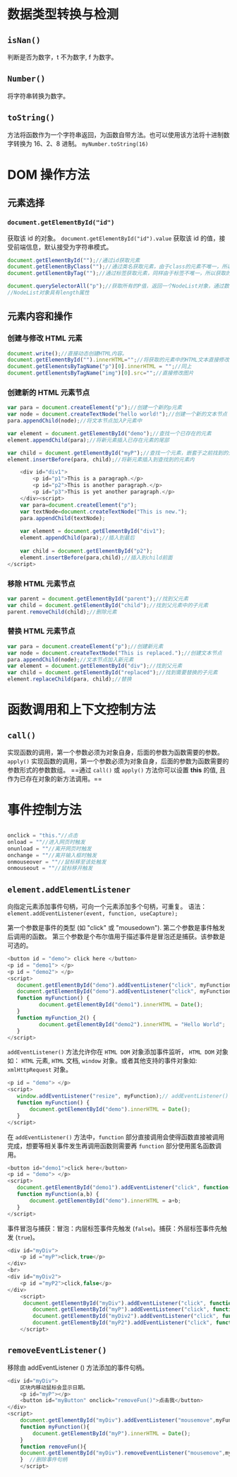 
# 数据类型转换与检测
## `isNan()` 
判断是否为数字，t 不为数字, f 为数字。
## `Number()`
将字符串转换为数字。
## `toString()`
方法将函数作为一个字符串返回，为函数自带方法。也可以使用该方法将十进制数字转换为 16、2、8 进制。
`myNumber.toString(16)`

# DOM 操作方法
## 元素选择
### `document.getElementById("id")`
获取该 id 的对象。
`document.getElementById("id").value` 获取该 id 的值，接受前端信息，默认接受为字符串模式。
```js
document.getElementById("");//通过id获取元素
document.getElementByClass("");//通过类名获取元素，由于class的元素不唯一，所以获取的元素依次放入数组中。
document.getElementByTag("");//通过标签获取元素，同样由于标签不唯一，所以获取的元素依次放入数组中。

document.querySelectorAll("p");//获取所有的P值，返回一个NodeList对象，通过数组的方式访问。
//NodeList对象具有length属性
```
## 元素内容和操作
### 创建与修改 HTML 元素
```js
document.write();//直接动态创建HTML内容。
document.getElementById("").innerHTML="";//将获取的元素中的HTML文本直接修改
document.getElementsByTagName("p")[0].innerHTML = "";//同上
document.getElementsByTagName("img")[0].src="";//直接修改图片
```
### 创建新的 HTML 元素节点
```js
var para = document.createElement("p");//创建一个新的p元素
var node = document.createTextNode("hello world!");//创建一个新的文本节点
para.appendChild(node);//将文本节点加入P元素中

var element = document.getElementById("demo");//查找一个已存在的元素
element.appendChild(para);//将新元素插入已存在元素的尾部

var child = document.getElementById("myP");//查找一个元素，嵌套于之前找到的元素内
element.insertBefore(para, child);//将新元素插入到查找到的元素内
```

```js
    <div id="div1">  
        <p id="p1">This is a paragraph.</p>  
        <p id="p2">This is another paragraph.</p>  
        <p id="p3">This is yet another paragraph.</p>  
    </div><script>  
    var para=document.createElement("p");  
    var textNode=document.createTextNode("This is new.");  
    para.appendChild(textNode);  
  
    var element = document.getElementById("div1");  
    element.appendChild(para);//插入到最后  
  
    var child = document.getElementById("p2");  
    element.insertBefore(para,child);//插入到child前面  
</script>
```

### 移除 HTML 元素节点
```js
var parent = document.getElementById("parent");//找到父元素
var child = document.getElementById("child");//找到父元素中的子元素
parent.removeChild(child);//删除元素
```

### 替换 HTML 元素节点
```js
var para = document.createElement("p");//创建新元素
var node = document.createTextNode("This is replaced.");//创建文本节点
para.appendChild(node);//文本节点加入新元素
var element = document.getElementById("div");//找到父元素
var child = document.getElementById("replaced");//找到需要替换的子元素
element.replaceChild(para, child);//替换
```

# 函数调用和上下文控制方法
##  `call()` 
实现函数的调用，第一个参数必须为对象自身，后面的参数为函数需要的参数。
`apply()` 实现函数的调用，第一个参数必须为对象自身，后面的参数为函数需要的参数形式的参数数组。
==通过 `call()` 或 `apply()` 方法你可以设置 **this** 的值, 且作为已存在对象的新方法调用。==
# 事件控制方法
```js

onclick = "this."//点击
onload = ""//进入网页时触发
onunload = ""//离开网页时触发
onchange = ""//离开输入框时触发
onmouseover = ""//鼠标移至该处触发
onmouseout = ""//鼠标移开触发

```

##  `element.addElementListener` 
向指定元素添加事件句柄，可向一个元素添加多个句柄，可重复。
语法：`element.addEventListener(event, function, useCapture);`

第一个参数是事件的类型 (如 "click" 或 "mousedown").
第二个参数是事件触发后调用的函数。
第三个参数是个布尔值用于描述事件是冒泡还是捕获。该参数是可选的。

```js
<button id = "demo"> click here </button>  
<p id = "demo1"> </p>  
<p id = "demo2"> </p>  
<script>  
   document.getElementById("demo").addEventListener("click", myFunction);// addEventListener() 事件监听器, 事件监听器是一个函数，它会在指定的事件发生时被调用  
   document.getElementById("demo").addEventListener("click", myFunction_2);  
   function myFunction() {  
          document.getElementById("demo1").innerHTML = Date();  
   }  
   function myFunction_2() {  
          document.getElementById("demo2").innerHTML = "Hello World";  
   }  
</script>
```

`addEventListener()` 方法允许你在 `HTML DOM` 对象添加事件监听， `HTML DOM` 对象如： `HTML` 元素, `HTML` 文档, `window` 对象。或者其他支持的事件对象如: `xmlHttpRequest` 对象。
```js
<p id = "demo"> </p>  
<script>  
   window.addEventListener("resize", myFunction);// addEventListener() 事件监听器, 事件监听器是一个函数，它会在指定的事件发生时被调用,此处是用户重置窗口大小时添加的监听
   function myFunction() {  
       document.getElementById("demo").innerHTML = Date();  
   }  
</script>
```

在 `addEventListener()` 方法中，`function` 部分直接调用会使得函数直接被调用完成，想要等相关事件发生再调用函数则需要再 `function` 部分使用匿名函数调用。
```js
<button id="demo1">click here</button>  
<p id = "demo"> </p>  
<script>  
   document.getElementById("demo1").addEventListener("click", function(){myFunction(1,2)});  
   function myFunction(a,b) {  
       document.getElementById("demo").innerHTML = a+b;  
   }  
</script>
```

事件冒泡与捕获：冒泡：内层标签事件先触发 (`false`)。捕获：外层标签事件先触发 (`true`)。
```js
<div id="myDiv">  
    <p id ="myP">click,true</p>  
</div>  
<br>  
<div id="myDiv2">  
    <p id ="myP2">click,false</p>  
</div>  
    <script>       
     document.getElementById("myDiv").addEventListener("click", function(){alert("myDiv")},true);//先
        document.getElementById("myP").addEventListener("click", function(){alert("myP")},true);//后
        document.getElementById("myDiv2").addEventListener("click", function(){alert("myDiv2")},false);//后
        document.getElementById("myP2").addEventListener("click", function(){alert("myP2")},false);//先
    </script>
```

## `removeEventListener()`
移除由 addEventListener () 方法添加的事件句柄。
```js
<div id="myDiv">  
    区块内移动鼠标会显示日期。  
    <p id="myP"></p>  
    <button id="myButton" onclick="removeFun()">点击我</button>  
</div>  
<script>  
    document.getElementById("myDiv").addEventListener("mousemove",myFunction);  
    function myFunction(){  
        document.getElementById("myP").innerHTML = Date();  
    }  
    function removeFun(){  
    document.getElementById("myDiv").removeEventListener("mousemove",myFunction);  
    }  //删除事件句柄
    </script>
```



